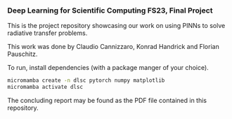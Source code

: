 ### Deep Learning for Scientific Computing FS23, Final Project

This is the project repository showcasing our work on using
PINNs to solve radiative transfer problems.

This work was done by Claudio Cannizzaro, Konrad Handrick and Florian Pauschitz.

To run, install dependencies (with a package manger of your choice).

```bash
micromamba create -n dlsc pytorch numpy matplotlib
micromamba activate dlsc
``` 

The concluding report may be found as the PDF file contained in this repository.
